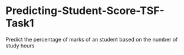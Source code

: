 # Predicting-Student-Score-TSF-Task1
Predict the percentage of marks of an student based on the number of study hours
